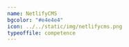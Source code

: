 ```yaml
---
name: NetlifyCMS
bgcolor: "#e4e4e4"
icon: ../../static/img/netlifycms.png
typeoffile: competence
---
```

